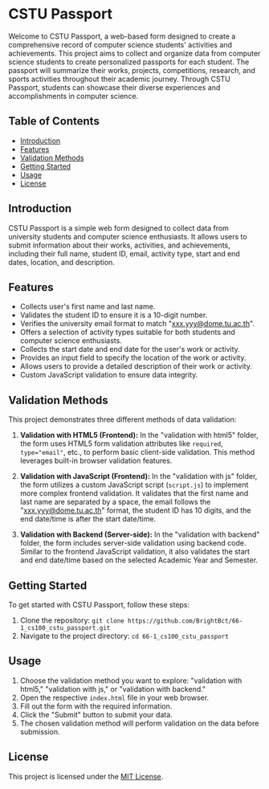 # CSTU Passport

Welcome to CSTU Passport, a web-based form designed to create a comprehensive record of computer science students' activities and achievements. This project aims to collect and organize data from computer science students to create personalized passports for each student. The passport will summarize their works, projects, competitions, research, and sports activities throughout their academic journey. Through CSTU Passport, students can showcase their diverse experiences and accomplishments in computer science.

## Table of Contents

- [Introduction](#introduction)
- [Features](#features)
- [Validation Methods](#validation-methods)
- [Getting Started](#getting-started)
- [Usage](#usage)
- [License](#license)

## Introduction

CSTU Passport is a simple web form designed to collect data from university students and computer science enthusiasts. It allows users to submit information about their works, activities, and achievements, including their full name, student ID, email, activity type, start and end dates, location, and description.

## Features

- Collects user's first name and last name.
- Validates the student ID to ensure it is a 10-digit number.
- Verifies the university email format to match "xxx.yyy@dome.tu.ac.th".
- Offers a selection of activity types suitable for both students and computer science enthusiasts.
- Collects the start date and end date for the user's work or activity.
- Provides an input field to specify the location of the work or activity.
- Allows users to provide a detailed description of their work or activity.
- Custom JavaScript validation to ensure data integrity.

## Validation Methods

This project demonstrates three different methods of data validation:

1. **Validation with HTML5 (Frontend):** In the "validation with html5" folder, the form uses HTML5 form validation attributes like `required`, `type="email"`, etc., to perform basic client-side validation. This method leverages built-in browser validation features.

2. **Validation with JavaScript (Frontend):** In the "validation with js" folder, the form utilizes a custom JavaScript script (`script.js`) to implement more complex frontend validation. It validates that the first name and last name are separated by a space, the email follows the "xxx.yyy@dome.tu.ac.th" format, the student ID has 10 digits, and the end date/time is after the start date/time.

3. **Validation with Backend (Server-side):** In the "validation with backend" folder, the form includes server-side validation using backend code. Similar to the frontend JavaScript validation, it also validates the start and end date/time based on the selected Academic Year and Semester.

## Getting Started

To get started with CSTU Passport, follow these steps:

1. Clone the repository: `git clone https://github.com/BrightBct/66-1_cs100_cstu_passport.git`
2. Navigate to the project directory: `cd 66-1_cs100_cstu_passport`

## Usage

1. Choose the validation method you want to explore: "validation with html5," "validation with js," or "validation with backend."
2. Open the respective `index.html` file in your web browser.
3. Fill out the form with the required information.
4. Click the "Submit" button to submit your data.
5. The chosen validation method will perform validation on the data before submission.

## License

This project is licensed under the [MIT License](LICENSE).

